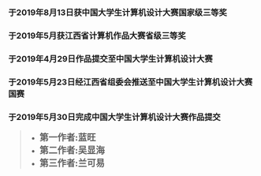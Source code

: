 ### 于2019年8月13日获中国大学生计算机设计大赛国家级三等奖

### 于2019年5月获江西省计算机作品大赛省级三等奖

### 于2019年4月29日作品提交至中国大学生计算机设计大赛

### 于2019年5月23日经江西省组委会推送至中国大学生计算机设计大赛国赛

### 于2019年5月30日完成中国大学生计算机设计大赛作品提交

> + <strong><font face='楷体' size=4px>第一作者:蓝旺</font>
> + <font face='楷体' size=4px>第二作者:吴显海</font>
> + <font face='楷体' size=4px>第三作者:兰可易</font></strong>
> 
